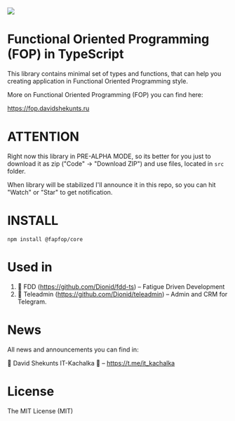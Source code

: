<h3>
  <a href="https://fop.davidshekunts.ru/">
    <img src="https://fop.davidshekunts.ru/image/https%3A%2F%2Fs3-us-west-2.amazonaws.com%2Fsecure.notion-static.com%2Fbeede22b-3fb7-4d77-b011-c7647b25962a%2FFOP_Logo.png?table=block&id=101ffcdc-ef71-463c-81c9-ecf20130d74b&spaceId=b5a6916f-2c86-42ae-9a5c-d25bf5231a44&width=250&userId=&cache=v2">
  </a>
</h3>

# Functional Oriented Programming (FOP) in TypeScript

This library contains minimal set of types and functions, that can help
you creating application in Functional Oriented Programming style.

More on Functional Oriented Programming (FOP) you can find here:

https://fop.davidshekunts.ru

# ATTENTION

Right now this library in PRE-ALPHA MODE, so its better for you just to
download it as zip ("Code" -> "Download ZIP") and use files, located in
`src` folder.

When library will be stabilized I'll announce it in this repo, so you can
hit "Watch" or "Star" to get notification.

# INSTALL

`npm install @fapfop/core`

# Used in

1. 🛌 FDD (https://github.com/Dionid/fdd-ts) – Fatigue Driven Development
1. 💬 Teleadmin (https://github.com/Dionid/teleadmin) – Admin and CRM for Telegram.

# News

All news and announcements you can find in:

💪 David Shekunts IT-Kachalka 🦾 – https://t.me/it_kachalka

# License

The MIT License (MIT)
